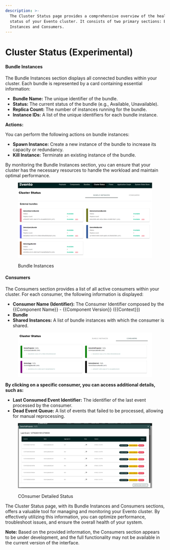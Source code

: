 ```yaml
---
description: >-
  The Cluster Status page provides a comprehensive overview of the health and
  status of your Evento cluster. It consists of two primary sections: Bundle
  Instances and Consumers.
---
```


# Cluster Status (Experimental)

#### Bundle Instances

The Bundle Instances section displays all connected bundles within your cluster. Each bundle is represented by a card containing essential information:

* **Bundle Name:** The unique identifier of the bundle.
* **Status:** The current status of the bundle (e.g., Available, Unavailable).
* **Replica Count:** The number of instances running for the bundle.
* **Instance IDs:** A list of the unique identifiers for each bundle instance.

**Actions:**

You can perform the following actions on bundle instances:

* **Spawn Instance:** Create a new instance of the bundle to increase its capacity or redundancy.
* **Kill Instance:** Terminate an existing instance of the bundle.

By monitoring the Bundle Instances section, you can ensure that your cluster has the necessary resources to handle the workload and maintain optimal performance.

<figure><img src="../.gitbook/assets/image (65).png" alt=""><figcaption><p>Bundle Instances</p></figcaption></figure>

#### Consumers

The Consumers section provides a list of all active consumers within your cluster. For each consumer, the following information is displayed:

* **Consumer Name (Identifier):** The Consumer Identifier composed by the \{{Component Name\}} - \{{Component Version\}} (\{{Context\}})
* **Bundle**
* **Shared Instances:** A list of bundle instances with which the consumer is shared.

<figure><img src="../.gitbook/assets/image (66).png" alt=""><figcaption></figcaption></figure>

**By clicking on a specific consumer, you can access additional details, such as:**

* **Last Consumed Event Identifier:** The identifier of the last event processed by the consumer.
* **Dead Event Queue:** A list of events that failed to be processed, allowing for manual reprocessing.

<figure><img src="../.gitbook/assets/image (67).png" alt=""><figcaption><p>COnsumer Detailed Status</p></figcaption></figure>

The Cluster Status page, with its Bundle Instances and Consumers sections, offers a valuable tool for managing and monitoring your Evento cluster. By effectively utilizing this information, you can optimize performance, troubleshoot issues, and ensure the overall health of your system.

**Note:** Based on the provided information, the Consumers section appears to be under development, and the full functionality may not be available in the current version of the interface.
